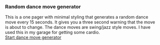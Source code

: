 ### Random dance move generator
This is a one pager with minimal styling that generates a random dance move every 15 seconds.  It gives you a three second warning that the move is about to change. The dance moves are swing/jazz style moves.  I have used this in my garage for getting some cardio.   
[Start dance move generator](https://bigscience2007.github.io/dance-move-generator)
